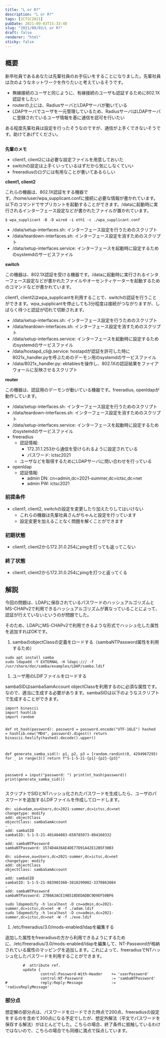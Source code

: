 ```yaml
---
title: "L or R?"
description: "L or R?"
tags: [ICTSC2021]
pubDate: 2021-09-03T15:33:48
slug: "2021/09/03/L or R?"
draft: false
renderer: "html"
sticky: false
---
```



<h2>概要</h2>



<p>新卒社員であるあなたは先輩社員のお手伝いをすることになりました。先輩社員は次のようなネットワークを作りたいと考えているそうです。</p>



<ul><li>無線接続のユーザと同じように、有線接続のユーザも認証するために802.1X認証をしたい</li><li>routerの上には、RadiusサーバとLDAPサーバが動いている</li><li>LDAPサーバでユーザを一元管理しているため、RadiusサーバはLDAPサーバに登録されているユーザ情報を基に通信を認可を行いたい</li></ul>



<p>ある程度先輩社員は設定を行ったそうなのですが、通信が上手くできないそうです。助けてあげてください。</p>



<figure class="wp-block-image"><img decoding="async" src="https://i.imgur.com/zQLSnQb.png.webp" alt=""/></figure>



<p><strong>先輩のメモ</strong></p>



<ul><li>client1, client2には必要な設定ファイルを用意しておいた</li><li>switchの設定は上手くいっているはずだから気にしなくていい</li><li>freeradiusのログには有用なことが書いてあるらしい</li></ul>



<p><strong>client1, client2</strong></p>



<p>これらの機器は、802.1X認証をする機器です。/home/user/wpa_supplicant.confに接続に必要な情報が書かれています。以下のコマンドでサプリカントを起動することができます。/dataに起動時に実行されるインターフェース設定などが書かれたファイルが置かれています。</p>


<div class="wp-block-syntaxhighlighter-code "><pre><code>$ wpa_supplicant -B -D wired -i eth1 -c ./wpa_supplicant.conf</code></pre></div>


<ul><li>/data/setup-interfaces.sh: インターフェース設定を行うためのスクリプト</li><li>/data/teardown-interfaces.sh: インターフェース設定を消すためのスクリプト</li><li>/data/setup-interfaces.service: インターフェースを起動時に設定するためのsystemdのサービスファイル</li></ul>



<p><strong>switch</strong></p>



<p>この機器は、802.1X認証を受ける機器です。/dataに起動時に実行されるインターフェース設定などが書かれたファイルやオーセンティケーターを起動するためのコマンドなどが書かれています。</p>



<p>client1, client2はwpa_supplicantを利用することで、switchの認証を行うことができます。wpa_supplicantを停止しても3分程度は接続がつながりますが、しばらく待つと認証が切れて切断されます。</p>



<ul><li>/data/setup-interfaces.sh: インターフェース設定を行うためのスクリプト</li><li>/data/teardown-interfaces.sh: インターフェース設定を消すためのスクリプト</li><li>/data/setup-interfaces.service: インターフェースを起動時に設定するためのsystemdのサービスファイル</li><li>/data/hostapd_cli@.service: hostapdが認証を許可した時に8021x_handler.pyを呼ぶためのデーモン用のsystemdのサービスファイル</li><li>/data/8021x_handler.py: ebtablesを操作し、802.1Xの認証結果をファイアウォールに反映させるスクリプト</li></ul>



<p><strong>router</strong></p>



<p>この機器は、認証用のデーモンが動いている機器です。freeradius, openldapが動作しています。</p>



<ul><li>/data/setup-interfaces.sh: インターフェース設定を行うためのスクリプト</li><li>/data/teardown-interfaces.sh: インターフェース設定を消すためのスクリプト</li><li>/data/setup-interfaces.service: インターフェースを起動時に設定するためのsystemdのサービスファイル</li><li>freeradius<ul><li>認証情報:<ul><li>172.31.1.253から通信を受けられるように設定されている</li><li>パスワード: ictsc2021</li></ul></li><li>ユーザなどを取得するためにLDAPサーバに問い合わせを行っている</li></ul></li><li>openldap<ul><li>認証情報:<ul><li>admin DN: cn=admin,dc=2021-summer,dc=ictsc,dc=net</li><li>admin PW: ictsc2021</li></ul></li></ul></li></ul>



<h3>前提条件</h3>



<ul><li>client1, client2, switchの設定を変更したり加えたりしてはいけない<ul><li>これらの機器は先輩社員さんがちゃんと設定を行っています</li><li>設定変更を加えることなく問題を解くことができます</li></ul></li></ul>



<h3>初期状態</h3>



<ul><li>client1, client2から172.31.0.254にpingを打っても返ってこない</li></ul>



<h3>終了状態</h3>



<ul><li>client1, client2から172.31.0.254にpingを打つと返ってくる</li></ul>



<h2>解説</h2>



<p>今回の問題は、LDAPに保存されているパスワードのハッシュアルゴリズムとMS-CHAPv2で利用できるハッシュアルゴリズムが異なっていることによって、認証が行えていないというのが問題でした。</p>



<p>そのため、LDAPにMS-CHAPv2で利用できるような形式でハッシュ化した属性を追加すればOKです。</p>



<ol><li>sambaのobjectClassの定義をロードする（sambaNTPassword属性を利用するため）</li></ol>


<div class="wp-block-syntaxhighlighter-code "><pre><code>sudo apt install samba
sudo ldapadd -Y EXTERNAL -H ldapi:/// -f /usr/share/doc/samba/examples/LDAP/samba.ldif</code></pre></div>


<ol><li>ユーザ用のLDIFファイルをロードする</li></ol>



<p>sambaSIDはsambaSamAccount objectClassを利用するのに必須な属性です。なので、適当に生成する必要があります。sambaSIDは以下のようなスクリプトで生成することができます。</p>


<div class="wp-block-syntaxhighlighter-code "><pre><code>import binascii
import hashlib
import random

def nt_hash(password):
    password = password.encode(&quot;UTF-16LE&quot;)
    hashed = hashlib.new(&quot;MD4&quot;, password).digest()
    return binascii.hexlify(hashed).decode().upper()

def generate_samba_sid():
    p1, p2, p3 = &#91;random.randint(0, 4294967295) for _ in range(3)]
    return f&quot;S-1-5-21-{p1}-{p2}-{p3}&quot;

password = input(&quot;password: &quot;)
print(nt_hash(password))
print(generate_samba_sid())</code></pre></div>


<p>スクリプトでSIDとNTハッシュ化されたパスワードを生成したら、ユーザのパスワードを追加するLDIFファイルを作成してロードします。</p>


<div class="wp-block-syntaxhighlighter-code "><pre><code>dn: uid=adam,ou=Users,dc=2021-summer,dc=ictsc,dc=net
changetype: modify
add: objectClass
objectClass: sambaSamAccount
-
add: sambaSID
sambaSID: S-1-5-21-401484083-650785073-894160332
-
add: sambaNTPassword
sambaNTPassword: 1574D4A36AE4DE77D91A42E12B5F30B3</code></pre></div>

<div class="wp-block-syntaxhighlighter-code "><pre><code>dn: uid=eve,ou=Users,dc=2021-summer,dc=ictsc,dc=net
changetype: modify
add: objectClass
objectClass: sambaSamAccount
-
add: sambaSID
sambaSID: S-1-5-21-883903360-3810299002-3370863084
-
add: sambaNTPassword
sambaNTPassword: 27B0A3ACE19B518DEDADBC9D9EF50BF6</code></pre></div>

<div class="wp-block-syntaxhighlighter-code "><pre><code>sudo ldapmodify -h localhost -D cn=admin,dc=2021-summer,dc=ictsc,dc=net -W -f ./adam.ldif
sudo ldapmodify -h localhost -D cn=admin,dc=2021-summer,dc=ictsc,dc=net -W -f ./eve.ldif</code></pre></div>


<ol><li>/etc/freeradius/3.0/mods-enabled/ldapを編集する</li></ol>



<p>追加した属性をfreeradiusの方から利用できるようにするために、/etc/freeradius/3.0/mods-enabled/ldapを編集して、NT-Passwordが格納されている属性のマッピングを追加します。これによって、freeradiusでNTハッシュ化したパスワードを利用することができます。</p>


<div class="wp-block-syntaxhighlighter-code "><pre><code>        #  attribute ref.
        update {
                control:Password-With-Header    += 'userPassword'
                control:NT-Password             := 'sambaNTPassword'
#               reply:Reply-Message             := 'radiusReplyMessage'</code></pre></div>


<h3>部分点</h3>



<p>想定解の部分点は、パスワードをロードできた時点で200点、freeradiusの設定をするのを含めて300点になる予定でしたが、想定外解法（平文でパスワードを保存する解法）がほとんどでした。こちらの場合、終了条件に抵触しているわけではないので、こちらの場合でも同様に満点で採点しています。</p>
